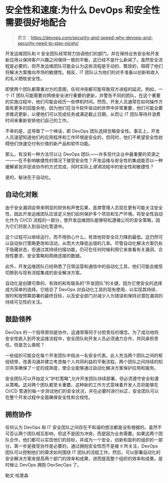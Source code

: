 # 安全性和速度:为什么 DevOps 和安全性需要很好地配合

> 原文：<https://devops.com/security-and-speed-why-devops-and-security-need-to-play-nicely/>

开发运维团队和 It 安全团队经常努力协调他们的部门，并在保持业务安全和开发新应用以保持客户兴趣之间保持一致的平衡，这已经不是什么新闻了。虽然安全流程是必要的，但开发运维团队可能会认为这些流程是手动的、繁琐的，阻碍了他们将解决方案推向市场的敏捷性。相反，IT 团队认为他们的对手准备以创新和收入的名义牺牲安全性。

即使两个团队都尊重对方的意图，任何冲突都可能导致双方进程的延迟。例如，一个 IT 团队可能需要对网络安全进行重要的更新，并警告不同的团队，在这个重要的实施过程中，他们可能会经历一些停机时间。然而，开发人员通常在如何操作方面有更多的回旋余地，因为他们在当今软件驱动的世界中非常重要，他们可能会要求推迟更新，以便他们可以完成任务或满足截止日期，从而让 IT 团队等待并浪费时间来重新安排他们自己的工作。

不幸的是，这导致了一个神话，即 DevOps 团队选择忽略安全性。事实上，开发人员渴望知道他们的应用程序和工作环境是安全的，但同时，他们不希望安全性妨碍他们快速交付有价值的新产品和软件功能。

那么，有没有一种方法可以让 DevOps 团队——许多现代企业中最重要的资源之一——在不影响敏捷性的情况下接受安全性？开发运维与安全性的集成能否以一种缓解紧张并促进协作的方式完成，同时实际上*提高*流程中的安全性和敏捷性？

是的。秘诀在于自动化。

## **自动化对账**

由于安全漏洞会带来明显的财务和声誉后果，首席管理人员现在更有可能关注安全性，因此开发运维团队应该定义他们如何保护多个项目和生产环境。将安全性自动化作为 CI/CD 流程的一部分，使开发运维团队能够轻松遵循公司的安全策略，因为它们将嵌入到自动化管道中。

这个过程可以继续运行，而不用担心什么，有效地将安全压力降到最低。这仍然可以自动执行策略更改和活动，从而大大降低出错的几率。尽管自动化解决方案仍处于隐藏状态，但通过其持续扫描功能，仍可在任何时候利用它来查看有关漏洞、合规性要求、安全策略和网络连接的数据。

此外，开发运维团队已经熟悉了日常运营和通信中的自动化工具，他们可能会接受切换到与现有流程集成的安全解决方案。

自动化是创建可靠的、有效的和有联系的“开发团队”的关键，因为它使安全的选择成为简单的选择。它结合了 DevOps 对自动化工具的现有使用，以实现其持续、按时和按预算部署的最终目标，以及安全部门对减少人为错误和保持对潜在漏洞的持续可见性的关注。

## **鼓励领养**

DevOps 的一个指导原则是协作，这通常等同于分担责任的理念。为了成功地将安全性嵌入到开发运维流程中，安全团队和开发人员必须通力合作，共同承担责任。但是怎么做呢？

一些组织可能会在每个开发团队中指派一名安全代表。此人充当两个团队之间的枢纽纽带，改善沟通并建立考虑每个人共同利益的平衡流程。两个团队之间持续的知识共享确保了一定的成熟度，使企业能够通过自动化解决方案保护应用和服务。

安全团队可以开始定义“护栏策略”,允许开发团队持续部署，但必须遵守安全和遵从策略。这对两个团队都至关重要。这种新的工作方式意味着开发人员将能够在 CI/CD 管道的每一步测试他们的安全状况，并在必要时进行纠正，安全团队可以在整个开发过程中全面确保安全性和合规性。

## **拥抱协作**

任何认为 DevOps 和 IT 安全团队之间存在不和谐的想法都是没有根据的。虽然不可否认两个团队相互影响，但这不是因为冲突，而是因为业务需要。如果这两个团队合作，他们都可以实现他们的目标，并成为一个安全，创新和盈利的组织的一部分。第一步是接受协作是必要的，通过拥抱安全性而不是被 it 所关注，DevOps 团队可以控制他们的需求如何围绕 IT 团队的流程工作。然后，可以部署自动化的安全解决方案来提高两个部门的效率和成果，进而提高整个组织的效率和成果。是时候让 DevOps 拥抱 DevSecOps 了。

勒文·哈里森